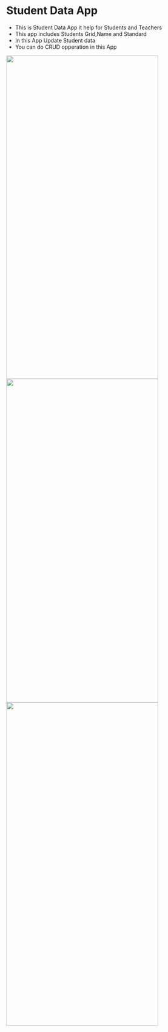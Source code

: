 # Student Data App
- This is Student Data App it help for Students and Teachers
- This app includes Students Grid,Name and Standard
- In this App Update Student data
- You can do CRUD opperation in this App
  
<p>
  <img src = "https://github.com/Hitesh910/student_app/assets/154861495/8d0293fb-6458-4fee-b399-ec2be5ce9ede"height="850"width="400"/>
  <img src = "https://github.com/Hitesh910/student_app/assets/154861495/d3676f5b-31f3-4ad2-a01b-5be35f708825"height="850"width="400"/>
  <img src = "https://github.com/Hitesh910/student_app/assets/154861495/1e654fe7-d282-42a2-971c-b07e44e0cd33"height="850"width="400"/>
</p>


